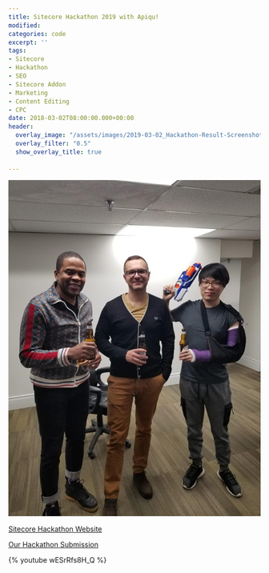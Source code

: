 ```yaml
---
title: Sitecore Hackathon 2019 with Apiqu!
modified: 
categories: code
excerpt: ''
tags:
- Sitecore
- Hackathon
- SEO
- Sitecore Addon
- Marketing
- Content Editing
- CPC
date: 2018-03-02T08:00:00.000+00:00
header:
  overlay_image: "/assets/images/2019-03-02_Hackathon-Result-Screenshot.png"
  overlay_filter: "0.5"
  show_overlay_title: true

---
```

![](/assets/images/sitecore-hackathon-grouppic.jpg)

[Sitecore Hackathon Website](http://www.sitecorehackathon.org/sitecore-hackathon-2019/)

[Our Hackathon Submission](https://github.com/Sitecore-Hackathon/2019-The-Knights-Who-Say-Ni)

{% youtube wESrRfs8H_Q %}